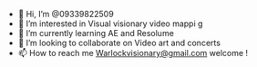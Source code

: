 - 👋 Hi, I’m @09339822509
- 👀 I’m interested in Visual visionary video mappi g
- 🌱 I’m currently learning AE and Resolume
- 💞️ I’m looking to collaborate on Video art and concerts
- 📫 How to reach me Warlockvisionary@gmail.com
  welcome !
